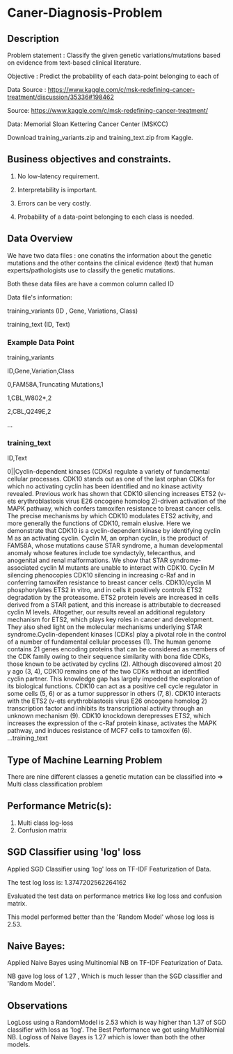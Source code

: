 # Caner-Diagnosis-Problem
## Description 
Problem statement :
 Classify the given genetic variations/mutations based on evidence from text-based clinical literature.
 
 Objective : 
  Predict the probability of each data-point belonging to each of 

 
 Data Source : 
  https://www.kaggle.com/c/msk-redefining-cancer-treatment/discussion/35336#198462
  
  Source: https://www.kaggle.com/c/msk-redefining-cancer-treatment/

Data: Memorial Sloan Kettering Cancer Center (MSKCC)

Download training_variants.zip and training_text.zip from Kaggle.

## Business objectives and constraints.

1. No low-latency requirement.

2. Interpretability is important.

3. Errors can be very costly.

4. Probability of a data-point belonging to each class is needed.

## Data Overview

We have two data files : one conatins the information about the genetic mutations and the other contains the clinical evidence (text) that human experts/pathologists use to classify the genetic mutations.

Both these data files are have a common column called ID

Data file's information:

training_variants (ID , Gene, Variations, Class)

training_text (ID, Text)

### Example Data Point
training_variants

ID,Gene,Variation,Class

0,FAM58A,Truncating Mutations,1

1,CBL,W802*,2

2,CBL,Q249E,2

...

### training_text
ID,Text

0||Cyclin-dependent kinases (CDKs) regulate a variety of fundamental cellular processes. CDK10 stands out as one of the last orphan CDKs for which no activating cyclin has been identified and no kinase activity revealed. Previous work has shown that CDK10 silencing increases ETS2 (v-ets erythroblastosis virus E26 oncogene homolog 2)-driven activation of the MAPK pathway, which confers tamoxifen resistance to breast cancer cells. The precise mechanisms by which CDK10 modulates ETS2 activity, and more generally the functions of CDK10, remain elusive. Here we demonstrate that CDK10 is a cyclin-dependent kinase by identifying cyclin M as an activating cyclin. Cyclin M, an orphan cyclin, is the product of FAM58A, whose mutations cause STAR syndrome, a human developmental anomaly whose features include toe syndactyly, telecanthus, and anogenital and renal malformations. We show that STAR syndrome-associated cyclin M mutants are unable to interact with CDK10. Cyclin M silencing phenocopies CDK10 silencing in increasing c-Raf and in conferring tamoxifen resistance to breast cancer cells. CDK10/cyclin M phosphorylates ETS2 in vitro, and in cells it positively controls ETS2 degradation by the proteasome. ETS2 protein levels are increased in cells derived from a STAR patient, and this increase is attributable to decreased cyclin M levels. Altogether, our results reveal an additional regulatory mechanism for ETS2, which plays key roles in cancer and development. They also shed light on the molecular mechanisms underlying STAR syndrome.Cyclin-dependent kinases (CDKs) play a pivotal role in the control of a number of fundamental cellular processes (1). The human genome contains 21 genes encoding proteins that can be considered as members of the CDK family owing to their sequence similarity with bona fide CDKs, those known to be activated by cyclins (2). Although discovered almost 20 y ago (3, 4), CDK10 remains one of the two CDKs without an identified cyclin partner. This knowledge gap has largely impeded the exploration of its biological functions. CDK10 can act as a positive cell cycle regulator in some cells (5, 6) or as a tumor suppressor in others (7, 8). CDK10 interacts with the ETS2 (v-ets erythroblastosis virus E26 oncogene homolog 2) transcription factor and inhibits its transcriptional activity through an unknown mechanism (9). CDK10 knockdown derepresses ETS2, which increases the expression of the c-Raf protein kinase, activates the MAPK pathway, and induces resistance of MCF7 cells to tamoxifen (6). ...training_text

## Type of Machine Learning Problem
        
There are nine different classes a genetic mutation can be classified into => Multi class classification problem

## Performance Metric(s):

1. Multi class log-loss
2. Confusion matrix

## SGD Classifier using 'log' loss

Applied SGD Classifier using 'log' loss on TF-IDF Featurization of Data.

The test log loss is: 1.3747202562264162

Evaluated the test data on performance metrics like log loss and confusion matrix.

This model performed better than the 'Random Model' whose log loss is 2.53.

## Naive Bayes:

Applied Naive Bayes using Multinomial NB on TF-IDF Featurization of Data.

NB gave log loss of 1.27 , Which is much lesser than the SGD classifier and 'Random Model'.

## Observations

LogLoss using a RandomModel is 2.53 which is way higher than 1.37 of SGD classifier with loss as 'log'. The Best Performance we got using MultiNomial NB. Logloss of Naive Bayes is 1.27 which is lower than both the other models.

